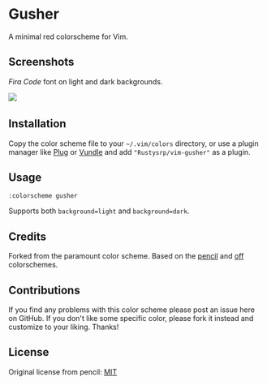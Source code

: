 # Gusher

A minimal red colorscheme for Vim.

## Screenshots

*Fira Code* font on light and dark backgrounds.

![](darkbg.png)
![]()

## Installation

Copy the color scheme file to your `~/.vim/colors` directory, or use a plugin
manager like [Plug][] or [Vundle][] and add `"Rustysrp/vim-gusher"`
as a plugin.

[vundle]: https://github.com/gmarik/Vundle.vim
[plug]: https://github.com/junegunn/vim-plug

## Usage

```
:colorscheme gusher
```

Supports both `background=light` and `background=dark`.

## Credits

Forked from the paramount color scheme. Based on the [pencil][] and [off][] colorschemes.

[pencil]: https://github.com/reedes/vim-colors-pencil
[off]: https://github.com/reedes/vim-colors-off

## Contributions

If you find any problems with this color scheme please post an issue here on
GitHub. If you don't like some specific color, please fork it instead and customize
to your liking. Thanks!

## License

Original license from pencil: [MIT](LICENSE)
